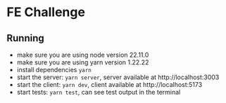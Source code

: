 # FE Challenge

## Running

- make sure you are using node version 22.11.0
- make sure you are using yarn version 1.22.22
- install dependencies `yarn`
- start the server: `yarn server`, server available at http://localhost:3003
- start the client: `yarn dev`, client available at http://localhost:5173
- start tests: `yarn test`, can see test output in the terminal
